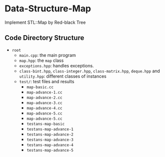 # Data-Structure-Map
Implement STL::Map by Red-black Tree

## Code Directory Structure
- `root`
    - `main.cpp`: the main program
    - `map.hpp`: the `map` class
    - `exceptions.hpp`: handles exceptions.
    - `class-bint.hpp`, `class-integer.hpp`, `class-matrix.hpp`, `deque.hpp` and `utility.hpp`: different classes of instances
    - `test/`: test files and results
        - `map-basic.cc`
        - `map-advance-1.cc`
        - `map-advance-2.cc`
        - `map-advance-3.cc`
        - `map-advance-4.cc`
        - `map-advance-5.cc`
        - `map-advance-5.cc`
        - `testans-map-basic`
        - `testans-map-advance-1`
        - `testans-map-advance-2`
        - `testans-map-advance-3`
        - `testans-map-advance-4`
        - `testans-map-advance-5`
